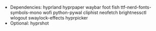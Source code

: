 - Dependencies: hyprland hyprpaper waybar foot fish ttf-nerd-fonts-symbols-mono wofi python-pywal cliphist neofetch brightnessctl wlogout swaylock-effects hyprpicker
- Optional: hyprshot
